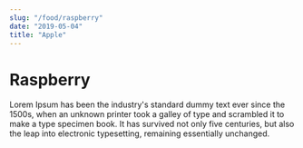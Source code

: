 ```yaml
---
slug: "/food/raspberry"
date: "2019-05-04"
title: "Apple"
---
```

# Raspberry

Lorem Ipsum has been the industry's standard dummy text ever since the 1500s, when an unknown printer took a galley of type and scrambled it to make a type specimen book. It has survived not only five centuries, but also the leap into electronic typesetting, remaining essentially unchanged.